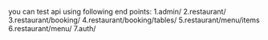 
you can test api using following end points:
1.admin/
2.restaurant/
3.restaurant/booking/
4.restaurant/booking/tables/
5.restaurant/menu/items
6.restaurant/menu/<itemNumber>
7.auth/
